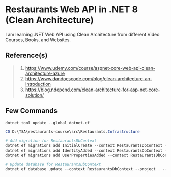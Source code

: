 # Restaurants Web API in .NET 8 (Clean Architecture)

I am learning .NET Web API using Clean Architecture from different Video Courses, Books, and Websites.

## Reference(s)

> 1. <https://www.udemy.com/course/aspnet-core-web-api-clean-architecture-azure>
> 1. <https://www.dandoescode.com/blog/clean-architecture-an-introduction>
> 1. <https://blog.ndepend.com/clean-architecture-for-asp-net-core-solution/>

## Few Commands
```powershell
dotnet tool update --global dotnet-ef

CD D:\TSA\restaurants-course\src\Restaurants.Infrastructure

# Add migration for RestaurantsDbContext
dotnet ef migrations add InitialCreate --context RestaurantsDbContext --project . --startup-project ..\Restaurants.API
dotnet ef migrations add IdentityAdded --context RestaurantsDbContext --project . --startup-project ..\Restaurants.API
dotnet ef migrations add UserPropertiesAdded --context RestaurantsDbContext --project . --startup-project ..\Restaurants.API

# Update database for RestaurantsDbContext
dotnet ef database update --context RestaurantsDbContext --project . --startup-project ..\Restaurants.API
```